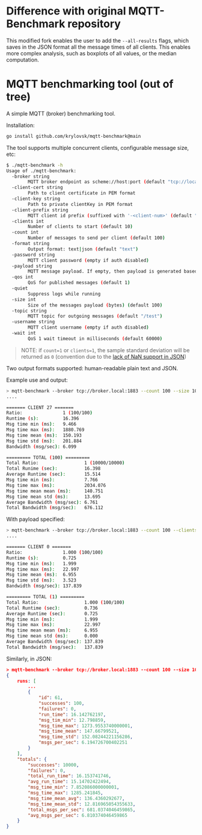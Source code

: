 # Difference with original MQTT-Benchmark repository

This modified fork enables the user to add the `--all-results` flags, which saves in the JSON format all the message times of all clients. This enables more complex analysis, such as boxplots of all values, or the median computation.

MQTT benchmarking tool (out of tree)
=========

A simple MQTT (broker) benchmarking tool.

Installation:

```sh
go install github.com/krylovsk/mqtt-benchmark@main
```

The tool supports multiple concurrent clients, configurable message size, etc:

```sh
$ ./mqtt-benchmark -h
Usage of ./mqtt-benchmark:
  -broker string
    	MQTT broker endpoint as scheme://host:port (default "tcp://localhost:1883")
  -client-cert string
    	Path to client certificate in PEM format
  -client-key string
    	Path to private clientKey in PEM format
  -client-prefix string
    	MQTT client id prefix (suffixed with '-<client-num>' (default "mqtt-benchmark")
  -clients int
    	Number of clients to start (default 10)
  -count int
    	Number of messages to send per client (default 100)
  -format string
    	Output format: text|json (default "text")
  -password string
    	MQTT client password (empty if auth disabled)
  -payload string
    	MQTT message payload. If empty, then payload is generated based on the size parameter
  -qos int
    	QoS for published messages (default 1)
  -quiet
    	Suppress logs while running
  -size int
    	Size of the messages payload (bytes) (default 100)
  -topic string
    	MQTT topic for outgoing messages (default "/test")
  -username string
    	MQTT client username (empty if auth disabled)
  -wait int
    	QoS 1 wait timeout in milliseconds (default 60000)
```

> NOTE: if `count=1` or `clients=1`, the sample standard deviation will be returned as `0` (convention due to the [lack of NaN support in JSON](https://tools.ietf.org/html/rfc4627#section-2.4))

Two output formats supported: human-readable plain text and JSON.

Example use and output:

```sh
> mqtt-benchmark --broker tcp://broker.local:1883 --count 100 --size 100 --clients 100 --qos 2 --format text
....

======= CLIENT 27 =======
Ratio:               1 (100/100)
Runtime (s):         16.396
Msg time min (ms):   9.466
Msg time max (ms):   1880.769
Msg time mean (ms):  150.193
Msg time std (ms):   201.884
Bandwidth (msg/sec): 6.099

========= TOTAL (100) =========
Total Ratio:                 1 (10000/10000)
Total Runime (sec):          16.398
Average Runtime (sec):       15.514
Msg time min (ms):           7.766
Msg time max (ms):           2034.076
Msg time mean mean (ms):     140.751
Msg time mean std (ms):      13.695
Average Bandwidth (msg/sec): 6.761
Total Bandwidth (msg/sec):   676.112
```

With payload specified:

```sh
> mqtt-benchmark --broker tcp://broker.local:1883 --count 100 --clients 10 --qos 1 --topic house/bedroom/temperature --payload {\"temperature\":20,\"timeStamp\":1597314150}
....

======= CLIENT 0 =======
Ratio:               1.000 (100/100)
Runtime (s):         0.725
Msg time min (ms):   1.999
Msg time max (ms):   22.997
Msg time mean (ms):  6.955
Msg time std (ms):   3.523
Bandwidth (msg/sec): 137.839

========= TOTAL (1) =========
Total Ratio:                 1.000 (100/100)
Total Runtime (sec):         0.736
Average Runtime (sec):       0.725
Msg time min (ms):           1.999
Msg time max (ms):           22.997
Msg time mean mean (ms):     6.955
Msg time mean std (ms):      0.000
Average Bandwidth (msg/sec): 137.839
Total Bandwidth (msg/sec):   137.839
```

Similarly, in JSON:

```json
> mqtt-benchmark --broker tcp://broker.local:1883 --count 100 --size 100 --clients 100 --qos 2 --format json --quiet
{
    runs: [
        ...
        {
            "id": 61,
            "successes": 100,
            "failures": 0,
            "run_time": 16.142762197,
            "msg_tim_min": 12.798859,
            "msg_time_max": 1273.9553740000001,
            "msg_time_mean": 147.66799521,
            "msg_time_std": 152.08244221156286,
            "msgs_per_sec": 6.194726700402251
        }
    ],
    "totals": {
        "successes": 10000,
        "failures": 0,
        "total_run_time": 16.153741746,
        "avg_run_time": 15.14702422494,
        "msg_time_min": 7.852086000000001,
        "msg_time_max": 1285.241845,
        "msg_time_mean_avg": 136.4360292677,
        "msg_time_mean_std": 12.816965054355633,
        "total_msgs_per_sec": 681.0374046459865,
        "avg_msgs_per_sec": 6.810374046459865
    }
}
```
